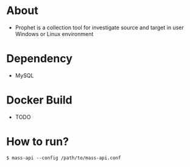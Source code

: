 # About

* Prophet is a collection tool for investigate source and target in user Windows or Linux environment

# Dependency

* MySQL

# Docker Build

* TODO

# How to run?

    $ mass-api --config /path/to/mass-api.conf
